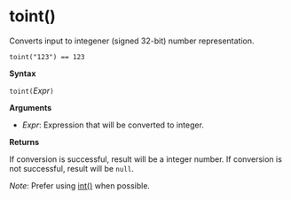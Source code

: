 # toint()

Converts input to integener (signed 32-bit) number representation.

    toint("123") == 123

**Syntax**

`toint(`*Expr*`)`

**Arguments**

* *Expr*: Expression that will be converted to integer. 

**Returns**

If conversion is successful, result will be a integer number.
If conversion is not successful, result will be `null`.
 
*Note*: Prefer using [int()](../concepts/concepts_datatypes_int.md) when possible.